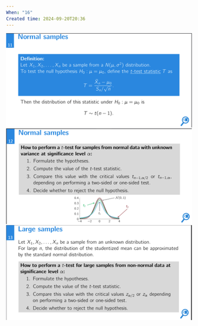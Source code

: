 ```yaml
---
When: "16"
Created time: 2024-09-20T20:36
---
```

![Untitled 112.png](../../../../attachments/Untitled%20112.png)
![Untitled 1 15.png](../../../../attachments/Untitled%201%2015.png)
![Untitled 2 14.png](../../../../attachments/Untitled%202%2014.png)
